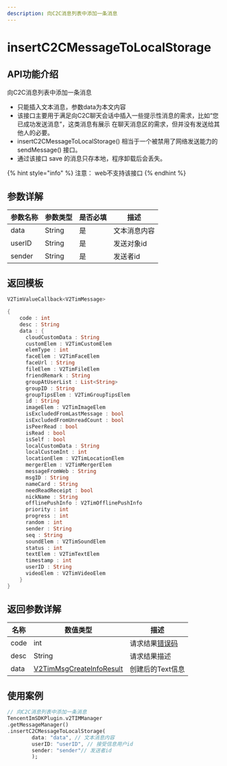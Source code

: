```yaml
---
description: 向C2C消息列表中添加一条消息
---
```


# insertC2CMessageToLocalStorage

## API功能介绍

向C2C消息列表中添加一条消息

* 只能插入文本消息，参数data为本文内容
* 该接口主要用于满足向C2C聊天会话中插入一些提示性消息的需求，比如“您已成功发送消息”，这类消息有展示 在聊天消息区的需求，但并没有发送给其他人的必要。
* insertC2CMessageToLocalStorage() 相当于一个被禁用了网络发送能力的 sendMessage() 接口。
* 通过该接口 save 的消息只存本地，程序卸载后会丢失。

{% hint style="info" %}
注意： web不支持该接口
{% endhint %}

## 参数详解

| 参数名称   | 参数类型   | 是否必填 | 描述     |
| ------ | ------ | ---- | ------ |
| data   | String | 是    | 文本消息内容 |
| userID | String | 是    | 发送对象id |
| sender | String | 是    | 发送者id  |

## 返回模板

```dart
V2TimValueCallback<V2TimMessage>

{
    code : int
    desc : String
    data : {
      cloudCustomData : String
      customElem : V2TimCustomElem
      elemType : int
      faceElem : V2TimFaceElem
      faceUrl : String
      fileElem : V2TimFileElem
      friendRemark : String
      groupAtUserList : List<String>
      groupID : String
      groupTipsElem : V2TimGroupTipsElem
      id : String
      imageElem : V2TimImageElem
      isExcludedFromLastMessage : bool
      isExcludedFromUnreadCount : bool
      isPeerRead : bool
      isRead : bool
      isSelf : bool
      localCustomData : String
      localCustomInt : int
      locationElem : V2TimLocationElem
      mergerElem : V2TimMergerElem
      messageFromWeb : String
      msgID : String
      nameCard : String
      needReadReceipt : bool
      nickName : String
      offlinePushInfo : V2TimOfflinePushInfo
      priority : int
      progress : int
      random : int
      sender : String
      seq : String
      soundElem : V2TimSoundElem
      status : int
      textElem : V2TimTextElem
      timestamp : int
      userID : String
      videoElem : V2TimVideoElem
    }
}
```

## 返回参数详解

| 名称   | 数值类型                                         | 描述                                                             |
| ---- | -------------------------------------------- | -------------------------------------------------------------- |
| code | int                                          | 请求结果[错误码](https://cloud.tencent.com/document/product/269/1671) |
| desc | String                                       | 请求结果描述                                                         |
| data | [V2TimMsgCreateInfoResult](broken-reference) | 创建后的Text信息                                                     |

## 使用案例  &#x20;

```dart
// 向C2C消息列表中添加一条消息
TencentImSDKPlugin.v2TIMManager
.getMessageManager()
.insertC2CMessageToLocalStorage(
        data: "data", // 文本消息内容
        userID: "userID", // 接受信息用户id
        sender: "sender"// 发送者id
        );
```
